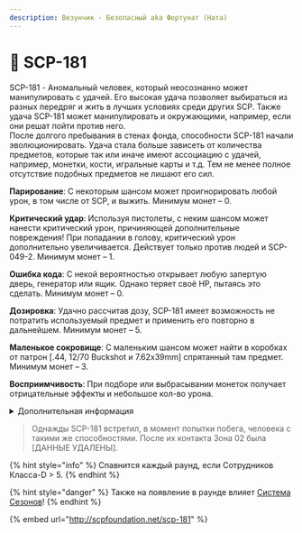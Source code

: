 ```yaml
---
description: Везунчик - Безопасный aka Фортунат (Ната)
---
```


# 🥳 SCP-181

SCP-181 - Аномальный человек, который неосознанно может манипулировать с удачей. Его высокая удача позволяет выбираться из разных передряг и жить в лучших условиях среди других SCP. Также удача SCP-181 может манипулировать и окружающими, например, если они решат пойти против него.\
После долгого пребывания в стенах фонда, способности SCP-181 начали эволюционировать. Удача стала больше зависеть от количества предметов, которые так или иначе имеют ассоциацию с удачей, например, монетки, кости, игральные карты и т.д. Тем не менее полное отсутствие подобных предметов не лишают его сил.

**Парирование**: С некоторым шансом может проигнорировать любой урон, в том числе от SCP, и выжить. Минимум монет – 0.

**Критический удар**: Используя пистолеты, с неким шансом может нанести критический урон, причиняющей дополнительные повреждения! При попадании в голову, критический урон дополнительно увеличивается. Действует только против людей и SCP-049-2. Минимум монет – 1.

**Ошибка кода**: С некой вероятностью открывает любую запертую дверь, генератор или ящик. Однако теряет своё HP, пытаясь это сделать. Минимум монет – 0.

**Дозировка**: Удачно рассчитав дозу, SCP-181 имеет возможность не потратить используемый предмет и применить его повторно в дальнейшем. Минимум монет – 5.

**Маленькое сокровище**: С маленьким шансом может найти в коробках от патрон \[.44, 12/70 Buckshot и 7.62x39mm] спрятанный там предмет. Минимум монет – 3.

**Восприимчивость**: При подборе или выбрасывании монеток получает отрицательные эффекты и небольшое кол-во урона.

<details>

<summary>Дополнительная информация</summary>

* **Класс**: Сотрудник Класса-D
* **Оружие**: Удача
* **Уровень доступа**: Как повезёт
* **Броня**: Отсутствует
* **Особое снаряжение**: Как повезёт

</details>

> Однажды SCP-181 встретил, в момент попытки побега, человека с такими же способностями. После их контакта Зона 02 была \[ДАННЫЕ УДАЛЕНЫ].

{% hint style="info" %}
Спавнится каждый раунд, если Сотрудников Класса-D > 5.
{% endhint %}

{% hint style="danger" %}
Также на появление в раунде влияет [Система Сезонов](../../server-systems/seasons-system.md)!
{% endhint %}

{% embed url="http://scpfoundation.net/scp-181" %}
